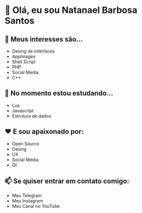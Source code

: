 #  👋 Olá, eu sou Natanael Barbosa Santos
## 👀 Meus interesses são...
  - Desing de interfaces
  - AppImages
  - Shell Script
  - PHP
  - Social Media
  - C++
## 🌱 No momento estou estudando...
  - Lua
  - Javascript
  - Estrutura de dados
## :heart: E sou apaixonado por:
  - Open Source
  - Desing 
  - UX
  - Social Media
  - Qt
## 📫 Se quiser entrar em contato comigo:
  - Meu Telegram
  - Meu Instagram
  - Meu Canal no YouTube
